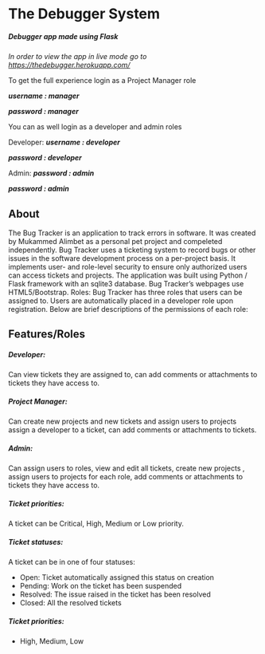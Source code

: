 # The Debugger System
##### Debugger app made using Flask

*In order to view the app in live mode go to https://thedebugger.herokuapp.com/*

To get the full experience login as a Project Manager role

***username : manager***

***password : manager***

You can as well login as a developer and admin roles

Developer:
***username : developer***

***password : developer***

Admin:
***password : admin***

***password : admin***

## About
The Bug Tracker is an application to track errors in software. It was created by Mukammed Alimbet as a personal pet project and compeleted independently. Bug Tracker uses a ticketing system to record bugs or other issues in the software development process on a per-project basis. It implements user- and role-level security to ensure only authorized users can access tickets and projects. The application was built using Python / Flask framework with an sqlite3 database. Bug Tracker’s webpages use HTML5/Bootstrap. Roles: Bug Tracker has three roles that users can be assigned to. Users are automatically placed in a developer role upon registration. Below are brief descriptions of the permissions of each role:

## Features/Roles

##### Developer:
Can view tickets they are assigned to, can add comments or attachments to tickets they have access to.


##### Project Manager:
Can create new projects and new tickets and assign users to projects assign a developer to a ticket, can add comments or attachments to tickets.

##### Admin:
Can assign users to roles, view and edit all tickets, create new projects , assign users to projects for each role, add comments or attachments to tickets they have access to.

##### Ticket priorities:
A ticket can be Critical, High, Medium or Low priority.

##### Ticket statuses: 
A ticket can be in one of four statuses:
- Open: Ticket automatically assigned this status on creation
- Pending: Work on the ticket has been suspended
- Resolved: The issue raised in the ticket has been resolved
- Closed: All the resolved tickets

##### Ticket priorities: 
- High, Medium, Low
